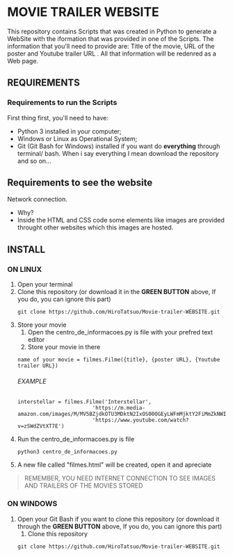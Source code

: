 # MOVIE TRAILER WEBSITE
This repository contains Scripts that was created in Python to generate a WebSite with the iformation that was provided in one of the Scripts.
The information that you'll need to provide are: Title of the movie, URL of the poster and Youtube trailer URL . All that information will be redenred as a Web page.

## REQUIREMENTS
### Requirements to run the Scripts 

First thing first, you'll need to have:
* Python 3 installed in your computer;
* Windows or Linux as Operational System;
* Git (Git Bash for Windows) installed if you want do **everything** through terminal/ bash. When i say everything I mean download the repository and so on...

## Requirements to see the website
Network connection.
 - Why? 
 - Inside the HTML and CSS code some elements like images are provided throught other websites which this images are hosted.

## INSTALL
### ON LINUX 
1.  Open your terminal
1.  Clone this repository (or download it in the **GREEN BUTTON** above, If you do, you can ignore this part)
    ``` 
    git clone https://github.com/HiroTatsuo/Movie-trailer-WEBSITE.git    
    ```
1.  Store your movie
    1.  Open the centro_de_informacoes.py is file with your prefred text editor
    1.  Store your movie in there
    ```
    name of your movie = filmes.Filme({title}, {poster URL}, {Youtube trailer URL})
    ```
    ###### EXAMPLE
    ```
    interstellar = filmes.Filme('Interstellar',
                            'https://m.media-amazon.com/images/M/MV5BZjdkOTU3MDktN2IxOS00OGEyLWFmMjktY2FiMmZkNWIyODZiXkEyXkFqcGdeQXVyMTMxODk2OTU@._V1_SY1000_SX675_AL_.jpg',
                            'https://www.youtube.com/watch?v=zSWdZVtXT7E')                            
    ```
1.  Run the centro_de_informacoes.py is file
    ```
    python3 centro_de_informacoes.py
    
1.  A new file called "filmes.html" will be created, open it and apreciate
> REMEMBER, YOU NEED INTERNET CONNECTION TO SEE IMAGES AND TRAILERS OF THE MOVIES STORED 

### ON WINDOWS
1.  Open your Git Bash if you want to clone this repository (or download it through the **GREEN BUTTON** above, If you do, you can ignore this part)
    1.  Clone this repository
    ```
    git clone https://github.com/HiroTatsuo/Movie-trailer-WEBSITE.git 
    ```
